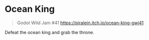 # Ocean King

> Godot Wild Jam #41
> https://piralein.itch.io/ocean-king-gwj41

Defeat the ocean king and grab the throne.
